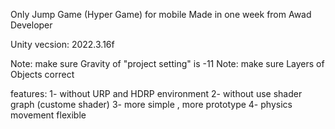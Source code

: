Only Jump Game (Hyper Game) for mobile 
Made in one week from Awad Developer

Unity vecsion: 2022.3.16f

Note: make sure Gravity of "project setting" is -11 
Note: make sure Layers of Objects correct


features:
1- without URP and HDRP environment
2- without use shader graph (custome shader)
3- more simple , more prototype
4- physics movement flexible



